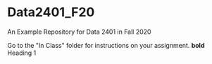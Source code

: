 # Data2401_F20
An Example Repository for Data 2401 in Fall 2020

Go to the "In Class" folder for instructions on your assignment.
**bold** Heading 1 
